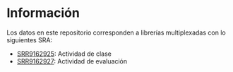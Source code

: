 # Información

Los datos en este repositorio corresponden a librerías multiplexadas con lo siguientes SRA:

- [SRR9162925](https://www.ncbi.nlm.nih.gov/sra/?term=SRR9162925): Actividad de clase
- [SRR9162927](https://www.ncbi.nlm.nih.gov/sra/?term=SRR9162927): Actividad de evaluación

